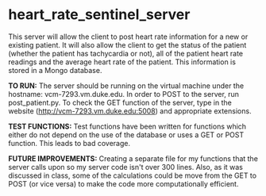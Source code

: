 # heart_rate_sentinel_server
This server will allow the client to post heart rate information for a new
or existing patient. It will also allow the client to get the status of the
patient (whether the patient has tachycardia or not), all of the patient
heart rate readings and the average heart rate of the patient. This information
is stored in a Mongo database. 


**TO RUN:**
The server should be running on the virtual machine under the hostname:
vcm-7293.vm.duke.edu. In order to POST to the server, run post_patient.py.
To check the GET function of the server, type in the website (http://vcm-7293.vm.duke.edu:5008) and appropriate 
extensions.


**TEST FUNCTIONS:**
Test functions have been written for functions which either do not depend
on the use of the database or uses a GET or POST function. This leads
to bad coverage. 


**FUTURE IMPROVEMENTS:**
Creating a separate file for my functions that the server calls upon so
my server code isn't over 300 lines. Also, as it was discussed in class,
some of the calculations could be move from the GET to POST (or vice versa)
to make the code more computationally efficient.
